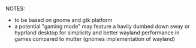 NOTES:
- to be based on gnome and gtk platform
- a potential "gaming mode" may feature a havily dumbed down sway or hyprland desktop for simplicity and better wayland performance in games compared to mutter (gnomes implementation of wayland)